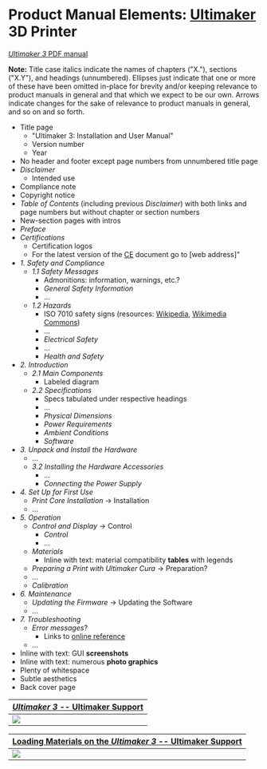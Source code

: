 # Product Manual Elements: [Ultimaker](https://ultimaker.com/) 3D Printer

[*Ultimaker 3* PDF manual](https://support.ultimaker.com/hc/en-us/article_attachments/360010836740/Ultimaker_3_manual__En_.pdf)

**Note:** Title case italics indicate the names of chapters ("X."), sections ("X.Y"), and headings (unnumbered). Ellipses just indicate that one or more of these have been omitted in-place for brevity and/or keeping relevance to product manuals in general and that which we expect to be our own. Arrows indicate changes for the sake of relevance to product manuals in general, and so on and so forth.

 -  Title page
     -  "Ultimaker 3: Installation and User Manual"
     -  Version number
     -  Year
 -  No header and footer except page numbers from unnumbered title page
 -  *Disclaimer*
     -  Intended use
 -  Compliance note
 -  Copyright notice
 -  *Table of Contents* (including previous *Disclaimer*) with both links and page numbers but without chapter or section numbers
 -  New-section pages with intros
 -  *Preface*
 -  *Certifications*
     -  Certification logos
     -  For the latest version of the [CE](https://ec.europa.eu/growth/single-market/ce-marking/) document go to \[web address\]"
 -  *1. Safety and Compliance*
     -  *1.1 Safety Messages*
         -  Admonitions: information, warnings, etc.?
         -  *General Safety Information*
         -  ...
     -  *1.2 Hazards*
         -  ISO 7010 safety signs (resources: [Wikipedia](https://en.wikipedia.org/wiki/ISO_7010), [Wikimedia Commons](https://commons.wikimedia.org/wiki/Category:ISO_7010_safety_signs_(vector_drawings)))
         -  ...
         -  *Electrical Safety*
         -  ...
         -  *Health and Safety*
 -  *2. Introduction*
     -  *2.1 Main Components*
         -  Labeled diagram
     -  *2.2 Specifications*
         -  Specs tabulated under respective headings
         -  ...
         -  *Physical Dimensions*
         -  *Power Requirements*
         -  *Ambient Conditions*
         -  *Software*
 -  *3. Unpack and Install the Hardware*
     -  ...
     -  *3.2 Installing the Hardware Accessories*
         -  ...
         -  *Connecting the Power Supply*
 -  *4. Set Up for First Use*
     -  *Print Core Installation* $\to$ Installation
     -  ...
 -  *5. Operation*
     -  *Control and Display* $\to$ Control
         -  *Control*
         -  ...
     -  *Materials*
         -  Inline with text: material compatibility **tables** with legends
     -  *Preparing a Print with Ultimaker Cura* $\to$ Preparation?
     -  ...
     -  *Calibration*
 -  *6. Maintenance*
     -  *Updating the Firmware* $\to$ Updating the Software
     -  ...
 -  *7. Troubleshooting*
     -  *Error messages*?
         -  Links to [online reference](https://support.ultimaker.com/hc/en-us/sections/360003523739-Error-Messages)
     -  ...
 -  Inline with text: GUI **screenshots**
 -  Inline with text: numerous **photo graphics**
 -  Plenty of whitespace
 -  Subtle aesthetics
 -  Back cover page

| [*Ultimaker 3* -- Ultimaker Support](https://support.ultimaker.com/hc/en-us/sections/360003548399-Ultimaker-3) |
|:--|
| ![](https://raw.githubusercontent.com/keeganmjgreen/3D-Printed-Sensors-Manual-Demo/main/img/Ultimaker%203%20%E2%80%93%20Ultimaker%20Support%20(Webpage).png) |

| [Loading Materials on the *Ultimaker 3* -- Ultimaker Support](https://support.ultimaker.com/hc/en-us/articles/360011424760-Loading-materials-on-the-Ultimaker-3) |
|:--|
| ![](https://raw.githubusercontent.com/keeganmjgreen/3D-Printed-Sensors-Manual-Demo/main/img/Loading%20Materials%20on%20the%20Ultimaker%203%20%E2%80%93%20Ultimaker%20Support%20(Webpage).png) |
